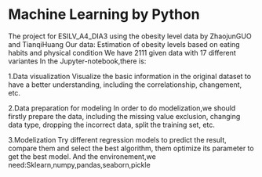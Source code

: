 # Machine Learning by Python
The project for ESILV_A4_DIA3 using the obesity level data by ZhaojunGUO and TianqiHuang
Our data: Estimation of obesity levels based on eating habits and physical condition We have 2111 given data with 17 different variantes
In the Jupyter-notebook,there is:

1.Data visualization Visualize the basic information in the original dataset to have a better understanding, including the correlationship, changement, etc.

2.Data preparation for modeling In order to do modelization,we should firstly prepare the data, including the missing value exclusion, changing data type, dropping the incorrect data, split the training set, etc.

3.Modelization Try different regression models to predict the result, compare them and select the best algorithm, them optimize its parameter to get the best model.
And the environement,we need:Sklearn,numpy,pandas,seaborn,pickle
